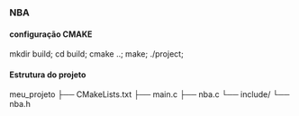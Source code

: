 ### NBA 

#### configuração CMAKE

mkdir build;
cd build;
cmake ..;
make;
./project;

#### Estrutura do projeto

meu_projeto
├── CMakeLists.txt
├── main.c
├── nba.c
└── include/
    └── nba.h
